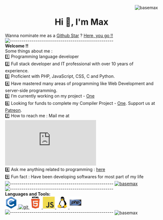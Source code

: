 <img align ="right" src="https://komarev.com/ghpvc/?username=basemax&label=Profile%20views&color=0e75b6&style=flat" alt="basemax" />
<h1 align="center">Hi 👋, I'm Max</h1>

Wanna nominate me as a <a href="https://stars.github.com/">Github Star</a> ? <a href="https://stars.github.com/nominate/">Here, you go !!</a>
![-----------------------------------------------------](
https://raw.githubusercontent.com/andreasbm/readme/master/assets/lines/aqua.png)<br/>
<b>Welcome !! </b><br/>
Some things about me :<br/>
:one: Programming language developer<br/>
:two: Full stack developer and IT professional with over 10 years of experience.<br/>
:three: Proficient with PHP, JavaScript, CSS, C and Python.<br/> 
:four: Have mastered many areas of programming like Web Development and server-side programming.<br/>
:five: I’m currently working on my project - <a href="https://github.com/One-Language">One</a><br/> 
:six: Looking for funds to complete my Compiler Project - <a href="https://github.com/One-Language/">One</a>. Support us at <a href="https://www.patreon.com/onelanguage">Patreon</a>.<br/>
:seven: How to reach me : Mail me at ![](https://chxo.com/labelgen/labelgen.php?textval=+maxbasecode%40gmail.com&font=ARIAL.TTF&size=12&bgcolor=%23ffffff&textcolor=%23000000&submit=create+image)<br/>
:eight: Ask me anything related to programming : <a href="https://github.com/BaseMax/BaseMax/issues/new?assignees=&labels=question&template=custom.md&title=Question%3A+%5BYour-Title%5D">here</a><br/> 
:nine: Fun fact : Have been developing softwares for most part of my life
![-----------------------------------------------------](
https://raw.githubusercontent.com/andreasbm/readme/master/assets/lines/aqua.png)
 <a href="https://github.com/ryo-ma/github-profile-trophy"><img src="https://github-profile-trophy.vercel.app/?username=basemax&column=8&margin-w=15&margin-h=15" alt="basemax" /></a> 
![-----------------------------------------------------](https://raw.githubusercontent.com/andreasbm/readme/master/assets/lines/aqua.png)<br/>
<b>Languages and Tools:</b><br/>
<a href="https://www.cprogramming.com/" target="_blank"> <img src="https://raw.githubusercontent.com/devicons/devicon/master/icons/c/c-original.svg" alt="c" width="40" height="40"/> </a> <a href="https://git-scm.com/" target="_blank"> <img src="https://www.vectorlogo.zone/logos/git-scm/git-scm-icon.svg" alt="git" width="40" height="40"/> </a> <a href="https://www.w3.org/html/" target="_blank"> <img src="https://raw.githubusercontent.com/devicons/devicon/master/icons/html5/html5-original-wordmark.svg" alt="html5" width="40" height="40"/> </a> <a href="https://developer.mozilla.org/en-US/docs/Web/JavaScript" target="_blank"> <img src="https://raw.githubusercontent.com/devicons/devicon/master/icons/javascript/javascript-original.svg" alt="javascript" width="40" height="40"/> </a> <a href="https://www.linux.org/" target="_blank"> <img src="https://raw.githubusercontent.com/devicons/devicon/master/icons/linux/linux-original.svg" alt="linux" width="40" height="40"/> </a> <a href="https://www.php.net" target="_blank"> <img src="https://raw.githubusercontent.com/devicons/devicon/master/icons/php/php-original.svg" alt="php" width="40" height="40"/> </a>
![-----------------------------------------------------](https://raw.githubusercontent.com/andreasbm/readme/master/assets/lines/aqua.png)
<img align="center" src="https://github-readme-stats.vercel.app/api?username=basemax&show_icons=true&locale=en" alt="basemax" />

